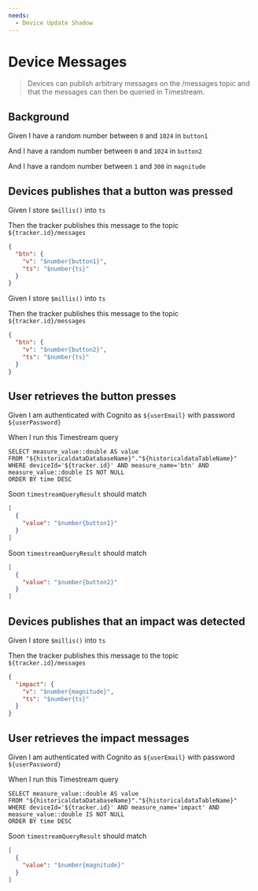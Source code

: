 ```yaml
---
needs:
  - Device Update Shadow
---
```


# Device Messages

> Devices can publish arbitrary messages on the /messages topic and that the
> messages can then be queried in Timestream.

## Background

Given I have a random number between `0` and `1024` in `button1`

And I have a random number between `0` and `1024` in `button2`

And I have a random number between `1` and `300` in `magnitude`

## Devices publishes that a button was pressed

Given I store `$millis()` into `ts`

Then the tracker publishes this message to the topic `${tracker.id}/messages`

```json
{
  "btn": {
    "v": "$number{button1}",
    "ts": "$number{ts}"
  }
}
```

Given I store `$millis()` into `ts`

Then the tracker publishes this message to the topic `${tracker.id}/messages`

```json
{
  "btn": {
    "v": "$number{button2}",
    "ts": "$number{ts}"
  }
}
```

<!-- @retry:delayExecution=2000 -->

## User retrieves the button presses

Given I am authenticated with Cognito as `${userEmail}` with password
`${userPassword}`

When I run this Timestream query

```
SELECT measure_value::double AS value
FROM "${historicaldataDatabaseName}"."${historicaldataTableName}"
WHERE deviceId='${tracker.id}' AND measure_name='btn' AND measure_value::double IS NOT NULL
ORDER BY time DESC
```

<!-- @retryScenario -->

Soon `timestreamQueryResult` should match

```json
[
  {
    "value": "$number{button1}"
  }
]
```

<!-- @retryScenario -->

Soon `timestreamQueryResult` should match

```json
[
  {
    "value": "$number{button2}"
  }
]
```

## Devices publishes that an impact was detected

Given I store `$millis()` into `ts`

Then the tracker publishes this message to the topic `${tracker.id}/messages`

```json
{
  "impact": {
    "v": "$number{magnitude}",
    "ts": "$number{ts}"
  }
}
```

<!-- @retry:delayExecution=2000 -->

## User retrieves the impact messages

Given I am authenticated with Cognito as `${userEmail}` with password
`${userPassword}`

When I run this Timestream query

```
SELECT measure_value::double AS value
FROM "${historicaldataDatabaseName}"."${historicaldataTableName}"
WHERE deviceId='${tracker.id}' AND measure_name='impact' AND measure_value::double IS NOT NULL
ORDER BY time DESC
```

<!-- @retryScenario -->

Soon `timestreamQueryResult` should match

```json
[
  {
    "value": "$number{magnitude}"
  }
]
```
